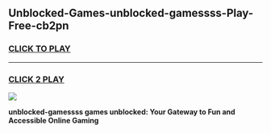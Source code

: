
## Unblocked-Games-unblocked-gamessss-Play-Free-cb2pn
<h3>
<a href="https://premium76.site?title=unblocked-gamessss&ref=23A">CLICK TO PLAY</a></h3>
<hr>

<h3>
<a href="https://premium76.site?title=unblocked-gamessss&ref=23A">CLICK 2 PLAY</a>
  
</h3>

<a href="https://premium76.site?title=unblocked-gamessss&ref=23A"><img src="https://clearcache.store/games.png"></a>


**unblocked-gamessss games unblocked: Your Gateway to Fun and Accessible Online Gaming**
